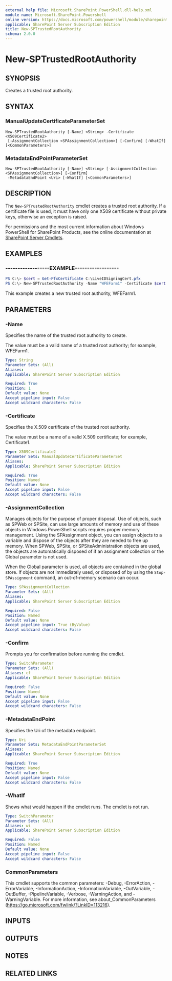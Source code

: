 ```yaml
---
external help file: Microsoft.SharePoint.PowerShell.dll-help.xml
module name: Microsoft.SharePoint.Powershell
online version: https://docs.microsoft.com/powershell/module/sharepoint-server/new-sptrustedrootauthority
applicable: SharePoint Server Subscription Edition
title: New-SPTrustedRootAuthority
schema: 2.0.0
---
```


# New-SPTrustedRootAuthority

## SYNOPSIS
Creates a trusted root authority.


## SYNTAX

### ManualUpdateCertificateParameterSet
```
New-SPTrustedRootAuthority [-Name] <String> -Certificate <X509Certificate2>
 [-AssignmentCollection <SPAssignmentCollection>] [-Confirm] [-WhatIf] [<CommonParameters>]
```

### MetadataEndPointParameterSet
```
New-SPTrustedRootAuthority [-Name] <String> [-AssignmentCollection <SPAssignmentCollection>] [-Confirm]
 -MetadataEndPoint <Uri> [-WhatIf] [<CommonParameters>]
```

## DESCRIPTION
The `New-SPTrustedRootAuthority` cmdlet creates a trusted root authority.
If a certificate file is used, it must have only one X509 certificate without private keys, otherwise an exception is raised.

For permissions and the most current information about Windows PowerShell for SharePoint Products, see the online documentation at [SharePoint Server Cmdlets](https://docs.microsoft.com/powershell/sharepoint/sharepoint-server/sharepoint-server-cmdlets).


## EXAMPLES

### ------------------EXAMPLE------------------
```powershell
PS C:\> $cert = Get-PfxCertificate C:\LiveIDSigningCert.pfx
PS C:\> New-SPTrustedRootAuthority -Name "WFEFarm1" -Certificate $cert
```

This example creates a new trusted root authority, WFEFarm1.


## PARAMETERS

### -Name
Specifies the name of the trusted root authority to create.

The value must be a valid name of a trusted root authority; for example, WFEFarm1.

```yaml
Type: String
Parameter Sets: (All)
Aliases: 
Applicable: SharePoint Server Subscription Edition

Required: True
Position: 1
Default value: None
Accept pipeline input: False
Accept wildcard characters: False
```

### -Certificate
Specifies the X.509 certificate of the trusted root authority.

The value must be a name of a valid X.509 certificate; for example, Certificate1.

```yaml
Type: X509Certificate2
Parameter Sets: ManualUpdateCertificateParameterSet
Aliases: 
Applicable: SharePoint Server Subscription Edition

Required: True
Position: Named
Default value: None
Accept pipeline input: False
Accept wildcard characters: False
```

### -AssignmentCollection
Manages objects for the purpose of proper disposal.
Use of objects, such as SPWeb or SPSite, can use large amounts of memory and use of these objects in Windows PowerShell scripts requires proper memory management.
Using the SPAssignment object, you can assign objects to a variable and dispose of the objects after they are needed to free up memory.
When SPWeb, SPSite, or SPSiteAdministration objects are used, the objects are automatically disposed of if an assignment collection or the Global parameter is not used.

When the Global parameter is used, all objects are contained in the global store.
If objects are not immediately used, or disposed of by using the `Stop-SPAssignment` command, an out-of-memory scenario can occur.

```yaml
Type: SPAssignmentCollection
Parameter Sets: (All)
Aliases: 
Applicable: SharePoint Server Subscription Edition

Required: False
Position: Named
Default value: None
Accept pipeline input: True (ByValue)
Accept wildcard characters: False
```

### -Confirm
Prompts you for confirmation before running the cmdlet.

```yaml
Type: SwitchParameter
Parameter Sets: (All)
Aliases: cf
Applicable: SharePoint Server Subscription Edition

Required: False
Position: Named
Default value: None
Accept pipeline input: False
Accept wildcard characters: False
```

### -MetadataEndPoint
Specifies the Uri of the metadata endpoint.

```yaml
Type: Uri
Parameter Sets: MetadataEndPointParameterSet
Aliases: 
Applicable: SharePoint Server Subscription Edition

Required: True
Position: Named
Default value: None
Accept pipeline input: False
Accept wildcard characters: False
```

### -WhatIf
Shows what would happen if the cmdlet runs.
The cmdlet is not run.

```yaml
Type: SwitchParameter
Parameter Sets: (All)
Aliases: wi
Applicable: SharePoint Server Subscription Edition

Required: False
Position: Named
Default value: None
Accept pipeline input: False
Accept wildcard characters: False
```

### CommonParameters
This cmdlet supports the common parameters: -Debug, -ErrorAction, -ErrorVariable, -InformationAction, -InformationVariable, -OutVariable, -OutBuffer, -PipelineVariable, -Verbose, -WarningAction, and -WarningVariable. For more information, see about_CommonParameters (https://go.microsoft.com/fwlink/?LinkID=113216).

## INPUTS

## OUTPUTS

## NOTES

## RELATED LINKS
